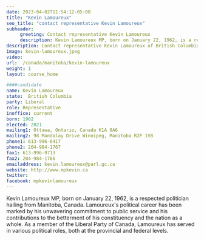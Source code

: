 ```yaml
---
date: 2023-04-02T11:54:12-05:00
title: "Kevin Lamoureux"
seo_title: "contact representative Kevin Lamoureux"
subheader:
     greeting: Contact representative Kevin Lamoureux
     description: Kevin Lamoureux MP, born on January 22, 1962, is a respected politician hailing from Manitoba, Canada. Lamoureux's political career has been marked by his unwavering commitment to public service and his contributions to the betterment of his constituency and the nation as a whole. As a member of the Liberal Party of Canada, Lamoureux has served in various political roles, both at the provincial and federal levels.
description: Contact representative Kevin Lamoureux of British Columbia. Contact information for Kevin Lamoureux includes email address, phone number, and mailing address.
image: kevin-lamoureux.jpeg
video:
url:  /canada/manitoba/kevin-lamoureux
weight: 1
layout: course_home

####candidate
name: Kevin Lamoureux
state:	British Columbia
party: Liberal
role: Representative
inoffice: current
born: 1962
elected: 2021
mailing1: Ottawa, Ontario, Canada K1A 0A6
mailing2: 98 Mandalay Drive Winnipeg, Manitoba R2P 1V8
phone1: 613-996-6417
phone2: 204-984-1767
fax1: 613-996-9713
fax2: 204-984-1766
emailaddress: kevin.lamoureux@parl.gc.ca
website: http://www.mpkevin.ca
twitter:
facebook: mpkevinlamoureux
---
```


Kevin Lamoureux MP, born on January 22, 1962, is a respected politician hailing from Manitoba, Canada. Lamoureux's political career has been marked by his unwavering commitment to public service and his contributions to the betterment of his constituency and the nation as a whole. As a member of the Liberal Party of Canada, Lamoureux has served in various political roles, both at the provincial and federal levels.
